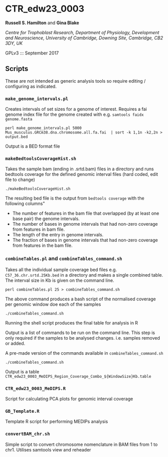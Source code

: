 # CTR_edw23_0003 #


**Russell S. Hamilton** and **Gina Blake**

*Centre for Trophoblast Research, Department of Physiology, Development and Neuroscience, University of Cambridge, Downing Site, Cambridge, CB2 3DY, UK*

GPLv3 ::: September 2017


## Scripts ##
These are not intended as generic analysis tools so require editing / configuring as indicated.

### `make_genome_intervals.pl` ###
Creates intervals of set sizes for a genome of interest. Requires a fai genome index file for the genome created with e.g. `samtools faidx genome.fasta`

    perl make_genome_intervals.pl 5000 Mus_musculus.GRCm38.dna.chromosome.all.fa.fai  | sort -k 1,1n -k2,2n > output.bed

Output is a BED format file   

### `makeBedtoolsCoverageHist.sh` ###
Takes the sample bam (ending in .srtd.bam) files in a directory and runs bedtools coverage for the defined genomic interval files (hard coded, edit file to change)

    ./makeBedtoolsCoverageHist.sh

The resulting bed file is the output from `bedtools coverage` with the following columns"

 - The number of features in the bam file that overlapped (by at least one base pair) the genome intervals.
 - The number of bases in genome intervals that had non-zero coverage from features in bam file.
 - The length of the entry in genome intervals.
 - The fraction of bases in genome intervals that had non-zero coverage from features in the bam file.


### `combineTables.pl` and `combineTables_command.sh` ###
Takes all the individual sample coverage bed files e.g. `C57_36.chr.srtd.25Kb.bed` in a directory and makes a single combined table. The interval size in Kb is given on the command line.

    perl combineTables.pl 25 > combineTables_command.sh

The above command produces a bash script of the normalised coverage per genomic window doe each of the samples

    ./combineTables_command.sh

Running the shell script produces the final table for analysis in R

Output is a list of commands to be run on the command line. This step is only required if the samples to be analysed changes. i.e. samples removed or added.

A pre-made version of the commands available in `combineTables_command.sh`

    ./combineTables_command.sh

Output is a table `CTR_edw23_0003_MeDIPS_Region_Coverage_Combo_${WindowSize}Kb.table`

### `CTR_edw23_0003_MeDIPS.R` ###
Script for calculating PCA plots for genomic interval coverage

### `GB_Template.R` ###
Template R script for performing MEDIPs analysis

### `convertBAM_chr.sh` ###
Simple script to convert chromosome nomenclature in BAM files from 1 to chr1. Utilises samtools view and reheader
